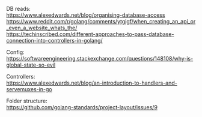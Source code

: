 DB reads: <br />
https://www.alexedwards.net/blog/organising-database-access <br />
https://www.reddit.com/r/golang/comments/ytgigf/when_creating_an_api_or_even_a_website_whats_the/ <br />
https://techinscribed.com/different-approaches-to-pass-database-connection-into-controllers-in-golang/

Config: <br />
https://softwareengineering.stackexchange.com/questions/148108/why-is-global-state-so-evil

Controllers: <br />
https://www.alexedwards.net/blog/an-introduction-to-handlers-and-servemuxes-in-go

Folder structure: <br />
https://github.com/golang-standards/project-layout/issues/9
